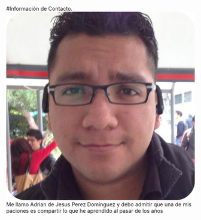 #Información de Contacto.
![Leyo](Imagenes/yo.png)
Me llamo Adrian de Jesus Perez Dominguez y debo admitir que una de mis paciones es compartir lo que he aprendido al pasar de los años